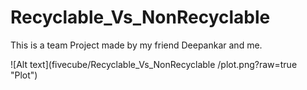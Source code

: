 # Recyclable_Vs_NonRecyclable
This is a team Project made by my friend Deepankar and me.

![Alt text](fivecube/Recyclable_Vs_NonRecyclable
/plot.png?raw=true "Plot")
